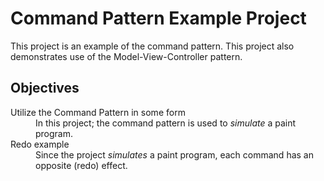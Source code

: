 Command Pattern Example Project
===============

This project is an example of the command pattern. This project also demonstrates use of the Model-View-Controller pattern.

## Objectives
<dl>
	<dt>Utilize the Command Pattern in some form</dt>
	<dd>In this project; the command pattern is used to <em>simulate</em> a paint program.</dd>
	<dt>Redo example</dt>
	<dd>Since the project <em>simulates</em> a paint program, each command has an opposite (redo) effect.</dd>
</dl>